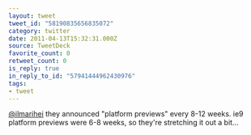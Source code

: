 ```yaml
---
layout: tweet
tweet_id: "58190835656835072"
category: twitter
date: 2011-04-13T15:32:31.000Z
source: TweetDeck
favorite_count: 0
retweet_count: 0
is_reply: true
in_reply_to_id: "57941444962430976"
tags:
- tweet
---
```


[@ilmarihei](https://twitter.com/@ilmarihei) they announced "platform previews" every 8-12 weeks. ie9 platform previews were 6-8 weeks, so they're stretching it out a bit...
